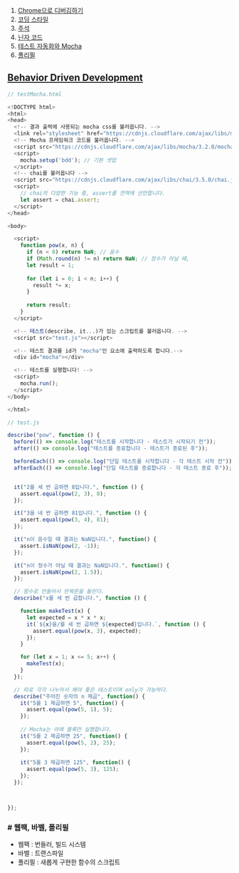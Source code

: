 1. [Chrome으로 디버깅하기](https://ko.javascript.info/debugging-chrome)
2. [코딩 스타일](https://ko.javascript.info/coding-style)
3. [주석](https://ko.javascript.info/comments)
4. [닌자 코드](https://ko.javascript.info/ninja-code)
5. [테스트 자동화와 Mocha](https://ko.javascript.info/testing-mocha)
6. [폴리필](https://ko.javascript.info/polyfills)



## [Behavior Driven Development](https://ko.javascript.info/testing-mocha#ref-267)

```javascript
// testMocha.html

<!DOCTYPE html>
<html>
<head>
  <!-- 결과 출력에 사용되는 mocha css를 불러옵니다. -->
  <link rel="stylesheet" href="https://cdnjs.cloudflare.com/ajax/libs/mocha/3.2.0/mocha.css">
  <!-- Mocha 프레임워크 코드를 불러옵니다. -->
  <script src="https://cdnjs.cloudflare.com/ajax/libs/mocha/3.2.0/mocha.js"></script>
  <script>
    mocha.setup('bdd'); // 기본 셋업
  </script>
  <!-- chai를 불러옵니다 -->
  <script src="https://cdnjs.cloudflare.com/ajax/libs/chai/3.5.0/chai.js"></script>
  <script>
    // chai의 다양한 기능 중, assert를 전역에 선언합니다.
    let assert = chai.assert;
  </script>
</head>

<body>

  <script>
    function pow(x, n) {
      if (n < 0) return NaN; // 음수
      if (Math.round(n) != n) return NaN; // 정수가 아닐 때,
      let result = 1;
    
      for (let i = 0; i < n; i++) {
        result *= x;
      }
    
      return result;
    }
  </script>

  <!-- 테스트(describe, it...)가 있는 스크립트를 불러옵니다. -->
  <script src="test.js"></script>

  <!-- 테스트 결과를 id가 "mocha"인 요소에 출력하도록 합니다.-->
  <div id="mocha"></div>

  <!-- 테스트를 실행합니다! -->
  <script>
    mocha.run();
  </script>
</body>

</html>
```





```javascript
// test.js

describe("pow", function () {
  before(() => console.log("테스트를 시작합니다 - 테스트가 시작되기 전"));
  after(() => console.log("테스트를 종료합니다 - 테스트가 종료된 후"));

  beforeEach(() => console.log("단일 테스트를 시작합니다 - 각 테스트 시작 전"));
  afterEach(() => console.log("단일 테스트를 종료합니다 - 각 테스트 종료 후"));


  it("2를 세 번 곱하면 8입니다.", function () {
    assert.equal(pow(2, 3), 8);
  });

  it("3을 네 번 곱하면 81입니다.", function () {
    assert.equal(pow(3, 4), 81);
  });

  it("n이 음수일 때 결과는 NaN입니다.", function() {
    assert.isNaN(pow(2, -1));
  });

  it("n이 정수가 아닐 때 결과는 NaN입니다.", function() {
    assert.isNaN(pow(2, 1.5));
  });

  // 함수로 만들어서 반복문을 돌린다.
  describe("x를 세 번 곱합니다.", function () {

    function makeTest(x) {
      let expected = x * x * x;
      it(`${x}을/를 세 번 곱하면 ${expected}입니다.`, function () {
        assert.equal(pow(x, 3), expected);
      });
    }

    for (let x = 1; x <= 5; x++) {
      makeTest(x);
    }
  });

  // 따로 각각 나누어서 해야 좋은 테스트이며 only가 가능하다.
  describe("주어진 숫자의 n 제곱", function() {
    it("5를 1 제곱하면 5", function() {
      assert.equal(pow(5, 1), 5);
    });
  
    // Mocha는 아래 블록만 실행합니다.
    it("5를 2 제곱하면 25", function() {
      assert.equal(pow(5, 2), 25);
    });
  
    it("5를 3 제곱하면 125", function() {
      assert.equal(pow(5, 3), 125);
    });
  });



});
```



### # 웹팩, 바벨, 폴리필 

* 웹팩 : 번들러, 빌드 시스템
* 바벨 : 트랜스파일
* 폴리필 : 새롭게 구현한 함수의 스크립트

